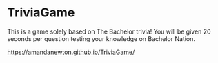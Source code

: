 # TriviaGame

This is a game solely based on The Bachelor trivia! You will be given 20 seconds per question testing your knowledge on Bachelor Nation.

https://amandanewton.github.io/TriviaGame/
